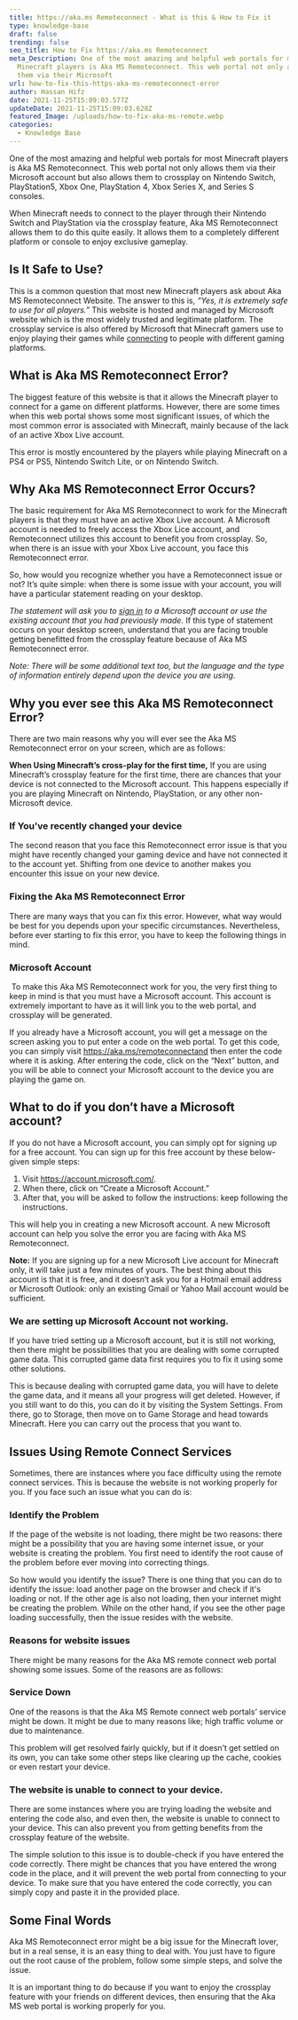 ```yaml
---
title: https://aka.ms Remoteconnect - What is this & How to Fix it
type: knowledge-base
draft: false
trending: false
seo_title: How to Fix https://aka.ms Remoteconnect
meta_Description: One of the most amazing and helpful web portals for most
  Minecraft players is Aka MS Remoteconnect. This web portal not only allows
  them via their Microsoft
url: how-to-fix-this-https-aka-ms-remoteconnect-error
author: Hassan Hifz
date: 2021-11-25T15:09:03.577Z
updateDate: 2021-11-25T15:09:03.628Z
featured_Image: /uploads/how-to-fix-aka-ms-remote.webp
categories:
  - Knowledge Base
---
```

One of the most amazing and helpful web portals for most Minecraft players is Aka MS Remoteconnect. This web portal not only allows them via their Microsoft account but also allows them to crossplay on Nintendo Switch, PlayStation5, Xbox One, PlayStation 4, Xbox Series X, and Series S consoles.

When Minecraft needs to connect to the player through their Nintendo Switch and PlayStation via the crossplay feature, Aka MS Remoteconnect allows them to do this quite easily. It allows them to a completely different platform or console to enjoy exclusive gameplay.

## Is It Safe to Use? 

This is a common question that most new Minecraft players ask about Aka MS Remoteconnect Website. The answer to this is, *“Yes, it is extremely safe to use for all players.”* This website is hosted and managed by Microsoft website which is the most widely trusted and legitimate platform. The crossplay service is also offered by Microsoft that Minecraft gamers use to enjoy playing their games while [connecting](https://technoclutch.com/best-ethernet-cables-for-gaming/) to people with different gaming platforms.  

## What is Aka MS Remoteconnect Error? 

The biggest feature of this website is that it allows the Minecraft player to connect for a game on different platforms. However, there are some times when this web portal shows some most significant issues, of which the most common error is associated with Minecraft, mainly because of the lack of an active Xbox Live account.

This error is mostly encountered by the players while playing Minecraft on a PS4 or PS5, Nintendo Switch Lite, or on Nintendo Switch. 

## Why Aka MS Remoteconnect Error Occurs? 

The basic requirement for Aka MS Remoteconnect to work for the Minecraft players is that they must have an active Xbox Live account. A Microsoft account is needed to freely access the Xbox Lice account, and Remoteconnect utilizes this account to benefit you from crossplay. So, when there is an issue with your Xbox Live account, you face this Remoteconnect error. 

So, how would you recognize whether you have a Remoteconnect issue or not? It’s quite simple: when there is some issue with your account, you will have a particular statement reading on your desktop. 

*The statement will ask you to [sign in](https://signup.live.com/) to a Microsoft account or use the existing account that you had previously made.* If this type of statement occurs on your desktop screen, understand that you are facing trouble getting benefitted from the crossplay feature because of Aka MS Remoteconnect error. 

*Note: There will be some additional text too, but the language and the type of information entirely depend upon the device you are using.* 

## Why you ever see this Aka MS Remoteconnect Error? 

There are two main reasons why you will ever see the Aka MS Remoteconnect error on your screen, which are as follows: 

**When Using Minecraft’s cross-play for the first time,** If you are using Minecraft’s crossplay feature for the first time, there are chances that your device is not connected to the Microsoft account. This happens especially if you are playing Minecraft on Nintendo, PlayStation, or any other non-Microsoft device. 

### If You’ve recently changed your device 

The second reason that you face this Remoteconnect error issue is that you might have recently changed your gaming device and have not connected it to the account yet. Shifting from one device to another makes you encounter this issue on your new device. 

### Fixing the Aka MS Remoteconnect Error

There are many ways that you can fix this error. However, what way would be best for you depends upon your specific circumstances. Nevertheless, before ever starting to fix this error, you have to keep the following things in mind. 

### Microsoft Account 

 To make this Aka MS Remoteconnect work for you, the very first thing to keep in mind is that you must have a Microsoft account. This account is extremely important to have as it will link you to the web portal, and crossplay will be generated. 

If you already have a Microsoft account, you will get a message on the screen asking you to put enter a code on the web portal. To get this code, you can simply visit <https://aka.ms/remoteconnectand> then enter the code where it is asking. After entering the code, click on the “Next” button, and you will be able to connect your Microsoft account to the device you are playing the game on. 

## **What to do if you don’t have a Microsoft account?** 

If you do not have a Microsoft account, you can simply opt for signing up for a free account. You can sign up for this free account by these below-given simple steps: 

1. Visit <https://account.microsoft.com/>*.* 
2. When there, click on “Create a Microsoft Account.” 
3. After that, you will be asked to follow the instructions: keep following the instructions.

This will help you in creating a new Microsoft account. A new Microsoft account can help you solve the error you are facing with Aka MS Remoteconnect. 

**Note:** If you are signing up for a new Microsoft Live account for Minecraft only, it will take just a few minutes of yours. The best thing about this account is that it is free, and it doesn’t ask you for a Hotmail email address or Microsoft Outlook: only an existing Gmail or Yahoo Mail account would be sufficient. 

### **We are setting up Microsoft Account not working**.

If you have tried setting up a Microsoft account, but it is still not working, then there might be possibilities that you are dealing with some corrupted game data. This corrupted game data first requires you to fix it using some other solutions. 

This is because dealing with corrupted game data, you will have to delete the game data, and it means all your progress will get deleted. However, if you still want to do this, you can do it by visiting the System Settings. From there, go to Storage, then move on to Game Storage and head towards Minecraft. Here you can carry out the process that you want to. 

## Issues Using Remote Connect Services 

Sometimes, there are instances where you face difficulty using the remote connect services. This is because the website is not working properly for you. If you face such an issue what you can do is: 

### Identify the Problem 

If the page of the website is not loading, there might be two reasons: there might be a possibility that you are having some internet issue, or your website is creating the problem. You first need to identify the root cause of the problem before ever moving into correcting things. 

So how would you identify the issue? There is one thing that you can do to identify the issue: load another page on the browser and check if it's loading or not. If the other age is also not loading, then your internet might be creating the problem. While on the other hand, if you see the other page loading successfully, then the issue resides with the website. 

### Reasons for website issues 

There might be many reasons for the Aka MS remote connect web portal showing some issues. Some of the reasons are as follows: 

### **Service Down** 

One of the reasons is that the Aka MS Remote connect web portals’ service might be down. It might be due to many reasons like; high traffic volume or due to maintenance. 

This problem will get resolved fairly quickly, but if it doesn’t get settled on its own, you can take some other steps like clearing up the cache, cookies or even restart your device. 

### The website is unable to connect to your device. 

There are some instances where you are trying loading the website and entering the code also, and even then, the website is unable to connect to your device. This can also prevent you from getting benefits from the crossplay feature of the website. 

The simple solution to this issue is to double-check if you have entered the code correctly. There might be chances that you have entered the wrong code in the place, and it will prevent the web portal from connecting to your device. To make sure that you have entered the code correctly, you can simply copy and paste it in the provided place.

## **Some Final Words** 

Aka MS Remoteconnect error might be a big issue for the Minecraft lover, but in a real sense, it is an easy thing to deal with. You just have to figure out the root cause of the problem, follow some simple steps, and solve the issue. 

It is an important thing to do because if you want to enjoy the crossplay feature with your friends on different devices, then ensuring that the Aka MS web portal is working properly for you.